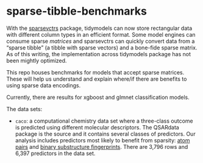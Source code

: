 # sparse-tibble-benchmarks

With the [sparsevctrs](https://github.com/r-lib/sparsevctrs) package, tidymodels can now store rectangular data with different column types in an efficient format. Some model engines can consume sparse _matrices_ and sparsevctrs can quickly convert data from a “sparse tibble” (a tibble with sparse vectors) and a bone-fide sparse matrix. As of this writing, the implementation across tidymodels package has not been mightly optimized. 

This repo houses benchmarks for models that accept sparse matrices. These will help us understand and explain where/if there are benefits to using sparse data encodings. 

Currently, there are results for xgboost and glmnet classification models. 

The data sets: 

 - `caco`: a computational chemistry data set where a three-class outcome is predicted using different molecular descriptors. The QSARdata package is the source and it contains several classes of predictors. Our analysis includes predictors most likely to benefit from sparsity: [atom pairs](https://scholar.google.com/scholar?hl=en&as_sdt=0%2C7&q=A+novel+descriptor+based+on+atom-pair+properties&btnG= ) and [binary substructure fingerprints](https://medium.com/@santuchal/molecular-fingerprint-1693111d7b96). There are 3,796 rows and 6,397 predictors in the data set. 
 

